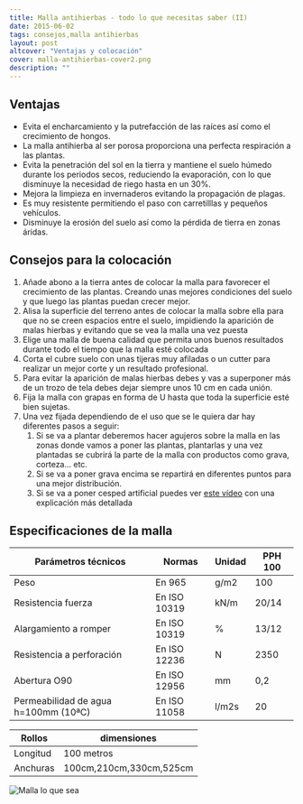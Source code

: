 ```yaml
---
title: Malla antihierbas - todo lo que necesitas saber (II)
date: 2015-06-02
tags: consejos,malla antihierbas
layout: post
altcover: "Ventajas y colocación"
cover: malla-antihierbas-cover2.png
description: ""
---
```


## Ventajas


-	Evita el encharcamiento y la putrefacción de las raíces así como el crecimiento de hongos.
-	La malla antihierba al ser porosa proporciona una perfecta respiración a las plantas.
-	Evita la penetración del sol en la tierra y mantiene el suelo húmedo durante los periodos secos, reduciendo la evaporación, con lo que disminuye la necesidad de riego hasta en un 30%.
-	Mejora la limpieza en invernaderos evitando la propagación de plagas.
-	Es muy resistente permitiendo el paso con carretilllas y pequeños vehículos.
-	Disminuye la erosión del suelo así como la pérdida de tierra en zonas áridas.

## Consejos para la colocación


1.	Añade abono a la tierra antes de colocar la malla para favorecer el crecimiento de las plantas. Creando unas mejores condiciones del suelo y que luego las plantas puedan crecer mejor.
2.	Alisa la superficie del terreno antes de colocar la malla sobre ella para que no se creen espacios entre el suelo, impidiendo la aparición de malas hierbas y evitando que se vea la malla una vez puesta
3.	Elige una malla de buena calidad que permita unos buenos resultados durante todo el tiempo que la malla esté colocada
4.	Corta el cubre suelo con unas tijeras muy afiladas o un cutter para realizar un mejor corte y un resultado profesional.
5.	Para evitar la aparición de malas hierbas debes y vas a superponer más de un trozo de tela debes dejar siempre unos 10 cm en cada unión.
6.	Fija la malla con grapas en forma de U hasta que toda la superficie esté bien sujetas.
7.	Una vez fijada dependiendo de el uso que se le quiera dar hay diferentes pasos a seguir:
	1.	Si se va a plantar deberemos hacer agujeros sobre la malla en las zonas donde vamos a poner las plantas, plantarlas y una vez plantadas se cubrirá la parte de la malla con productos como grava, corteza... etc.
	2.	Si se va a poner grava encima se repartirá en diferentes puntos para una mejor distribución.
	3.	Si se va a poner cesped artificial puedes ver [este vídeo](http://www.youtube.com/watch?v=iK5ncHhOrlE) con una explicación más detallada

## Especificaciones de la malla

|Parámetros técnicos | Normas    | Unidad | PPH 100 |
| ------------------ | --------- | ------ | ------- |
| Peso               | En 965    | g/m2   | 100     |
| Resistencia fuerza | En ISO 10319 | kN/m | 20/14 |
| Alargamiento a romper | En ISO 10319 | %   |13/12 |
| Resistencia a perforación | En ISO 12236| N  |2350|
|Abertura O90| En ISO 12956 | mm | 0,2|
|Permeabilidad de agua h=100mm (10ªC) |En ISO 11058| l/m2s|20|

|Rollos | dimensiones|
|-------|-------------|
|Longitud|100 metros|
|Anchuras|100cm,210cm,330cm,525cm|


![Malla lo que sea](malla-muestra.jpg)
